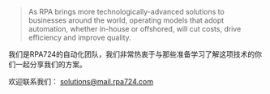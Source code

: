 > As RPA brings more technologically-advanced solutions to businesses around the world, operating models that adopt automation, whether in-house or offshored, will cut costs, drive efficiency and improve quality.  

我们是RPA724的自动化团队，我们非常热衷于与那些准备学习了解这项技术的你们一起分享我们的方案。

欢迎联系我们： solutions@mail.rpa724.com



